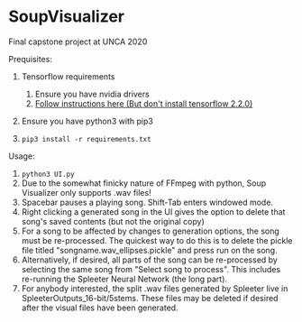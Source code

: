 # SoupVisualizer
Final capstone project at UNCA 2020

Prequisites:

1) Tensorflow requirements
   1) Ensure you have nvidia drivers
   2) [Follow instructions here (But don't install tensorflow 2.2.0)](https://towardsdatascience.com/installing-tensorflow-gpu-in-ubuntu-20-04-4ee3ca4cb75d)

2) Ensure you have python3 with pip3
3) `pip3 install -r requirements.txt`

Usage:

1) `python3 UI.py`
2) Due to the somewhat finicky nature of FFmpeg with python, Soup Visualizer only supports .wav files!
3) Spacebar pauses a playing song. Shift-Tab enters windowed mode. 
4) Right clicking a generated song in the UI gives the option to delete that song's saved contents (but not the original copy)
5) For a song to be affected by changes to generation options, the song must be re-processed. The quickest way to do this is to delete the pickle file titled "songname.wav_ellipses.pickle" and press run on the song. 
6) Alternatively, if desired, all parts of the song can be re-processed by selecting the same song from "Select song to process". This includes re-running the Spleeter Neural Network (the long part). 
7) For anybody interested, the split .wav files generated by Spleeter live in SpleeterOutputs_16-bit/5stems. These files may be deleted if desired after the visual files have been generated.
